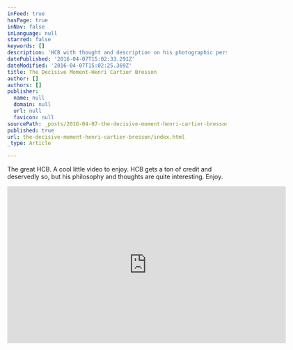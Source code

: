 ```yaml
---
inFeed: true
hasPage: true
inNav: false
inLanguage: null
starred: false
keywords: []
description: 'HCB with thought and description on his photographic perspective. '
datePublished: '2016-04-07T15:02:33.291Z'
dateModified: '2016-04-07T15:02:25.369Z'
title: The Decisive Moment-Henri Cartier Bresson
author: []
authors: []
publisher:
  name: null
  domain: null
  url: null
  favicon: null
sourcePath: _posts/2016-04-07-the-decisive-moment-henri-cartier-bresson.md
published: true
url: the-decisive-moment-henri-cartier-bresson/index.html
_type: Article

---
```

The great HCB. A cool little video to enjoy. HCB gets a ton of credit and deservedly so, but his philosophy and thoughts are quite interesting. Enjoy.

<iframe width="640" height="360" src="https://www.youtube.com/embed/hyhMqDfmG9o" frameborder="0" allowfullscreen="allowfullscreen" style=""></iframe>